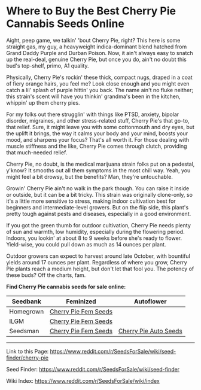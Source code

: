 # Where to Buy the Best Cherry Pie Cannabis Seeds Online

Aight, peep game, we talkin' 'bout Cherry Pie, right? This here is some straight gas, my guy, a heavyweight indica-dominant blend hatched from Grand Daddy Purple and Durban Poison. Now, it ain't always easy to snatch up the real-deal, genuine Cherry Pie, but once you do, ain't no doubt this bud's top-shelf, primo, A1 quality.

Physically, Cherry Pie's rockin' these thick, compact nugs, draped in a coat of fiery orange hairs, you feel me? Look close enough and you might even catch a lil' splash of purple hittin' you back. The name ain't no fluke neither; this strain's scent will have you thinkin' grandma's been in the kitchen, whippin' up them cherry pies.

For my folks out there strugglin' with things like PTSD, anxiety, bipolar disorder, migraines, and other stress-related stuff, Cherry Pie's that go-to, that relief. Sure, it might leave you with some cottonmouth and dry eyes, but the uplift it brings, the way it calms your body and your mind, boosts your mood, and sharpens your focus? That's all worth it. For those dealing with muscle stiffness and the like, Cherry Pie comes through clutch, providing that much-needed relief.

Cherry Pie, no doubt, is the medical marijuana strain folks put on a pedestal, y'know? It smooths out all them symptoms in the most chill way. Yeah, you might feel a bit drowsy, but the benefits? Man, they're untouchable.

Growin' Cherry Pie ain't no walk in the park though. You can raise it inside or outside, but it can be a bit tricky. This strain was originally clone-only, so it's a little more sensitive to stress, making indoor cultivation best for beginners and intermediate-level growers. But on the flip side, this plant's pretty tough against pests and diseases, especially in a good environment.

If you got the green thumb for outdoor cultivation, Cherry Pie needs plenty of sun and warmth, low humidity, especially during the flowering period. Indoors, you lookin' at about 8 to 9 weeks before she's ready to flower. Yield-wise, you could pull down as much as 14 ounces per plant.

Outdoor growers can expect to harvest around late October, with bountiful yields around 17 ounces per plant. Regardless of where you grow, Cherry Pie plants reach a medium height, but don't let that fool you. The potency of these buds? Off the charts, fam.

**Find Cherry Pie cannabis seeds for sale online:**

| Seedbank  | Feminized | Autoflower |
|-----------|-----------|------------|
| Homegrown | [Cherry Pie Fem Seeds](https://homegrowncannabisco.com/products/cherry-pie-feminized-marijuana-seeds?a_aid=sale) |  |
| ILGM      | [Cherry Pie Fem Seeds](https://ilgm.com/products/cherry-pie-feminized-seeds?aff=2191) |  |
| Seedsman  | [Cherry Pie Fem Seeds](https://www.seedsman.com/cherry-pie-feminised-seeds?a_aid=56f632ea3916c) | [Cherry Pie Auto Seeds](https://www.seedsman.com/cherry-pie-auto-feminised-seeds?a_aid=56f632ea3916c) |

___

Link to this Page: https://www.reddit.com/r/SeedsForSale/wiki/seed-finder/cherry-pie

Seed Finder: https://www.reddit.com/r/SeedsForSale/wiki/seed-finder

Wiki Index: https://www.reddit.com/r/SeedsForSale/wiki/index
